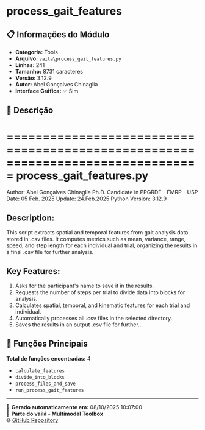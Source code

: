 # process_gait_features

## 📋 Informações do Módulo

- **Categoria:** Tools
- **Arquivo:** `vaila\process_gait_features.py`
- **Linhas:** 241
- **Tamanho:** 8731 caracteres
- **Versão:** 3.12.9
- **Autor:** Abel Gonçalves Chinaglia
- **Interface Gráfica:** ✅ Sim

## 📖 Descrição


===============================================================================
process_gait_features.py
===============================================================================
Author: Abel Gonçalves Chinaglia
Ph.D. Candidate in PPGRDF - FMRP - USP
Date: 05 Feb. 2025
Update: 24.Feb.2025
Python Version: 3.12.9

Description:
------------
This script extracts spatial and temporal features from gait analysis data
stored in .csv files. It computes metrics such as mean, variance, range, speed,
and step length for each individual and trial, organizing the results in a final
.csv file for further analysis.

Key Features:
-------------
1. Asks for the participant's name to save it in the results.
2. Requests the number of steps per trial to divide data into blocks for analysis.
3. Calculates spatial, temporal, and kinematic features for each trial and individual.
4. Automatically processes all .csv files in the selected directory.
5. Saves the results in an output .csv file for further...

## 🔧 Funções Principais

**Total de funções encontradas:** 4

- `calculate_features`
- `divide_into_blocks`
- `process_files_and_save`
- `run_process_gait_features`




---

📅 **Gerado automaticamente em:** 08/10/2025 10:07:00  
🔗 **Parte do vailá - Multimodal Toolbox**  
🌐 [GitHub Repository](https://github.com/vaila-multimodaltoolbox/vaila)
